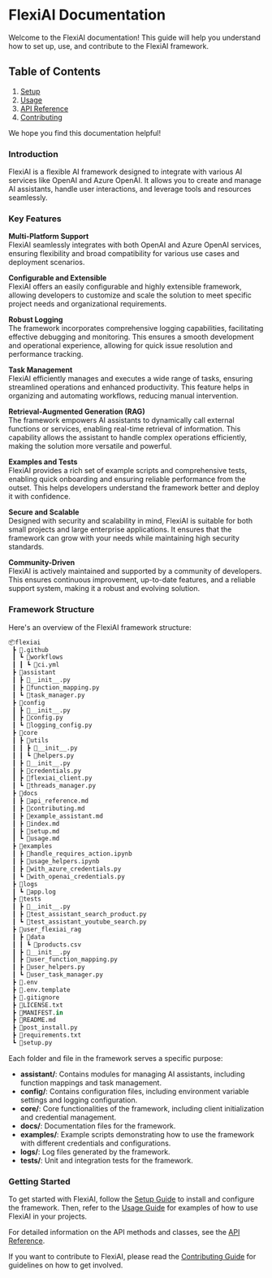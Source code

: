 # FlexiAI Documentation

Welcome to the FlexiAI documentation! This guide will help you understand how to set up, use, and contribute to the FlexiAI framework.

## Table of Contents

1. [Setup](setup.md)
2. [Usage](usage.md)
3. [API Reference](api_reference.md)
4. [Contributing](contributing.md)

We hope you find this documentation helpful!

### Introduction

FlexiAI is a flexible AI framework designed to integrate with various AI services like OpenAI and Azure OpenAI. It allows you to create and manage AI assistants, handle user interactions, and leverage tools and resources seamlessly.


### Key Features

**Multi-Platform Support**  
FlexiAI seamlessly integrates with both OpenAI and Azure OpenAI services, ensuring flexibility and broad compatibility for various use cases and deployment scenarios.

**Configurable and Extensible**  
FlexiAI offers an easily configurable and highly extensible framework, allowing developers to customize and scale the solution to meet specific project needs and organizational requirements.

**Robust Logging**  
The framework incorporates comprehensive logging capabilities, facilitating effective debugging and monitoring. This ensures a smooth development and operational experience, allowing for quick issue resolution and performance tracking.

**Task Management**  
FlexiAI efficiently manages and executes a wide range of tasks, ensuring streamlined operations and enhanced productivity. This feature helps in organizing and automating workflows, reducing manual intervention.

**Retrieval-Augmented Generation (RAG)**  
The framework empowers AI assistants to dynamically call external functions or services, enabling real-time retrieval of information. This capability allows the assistant to handle complex operations efficiently, making the solution more versatile and powerful.

**Examples and Tests**  
FlexiAI provides a rich set of example scripts and comprehensive tests, enabling quick onboarding and ensuring reliable performance from the outset. This helps developers understand the framework better and deploy it with confidence.

**Secure and Scalable**  
Designed with security and scalability in mind, FlexiAI is suitable for both small projects and large enterprise applications. It ensures that the framework can grow with your needs while maintaining high security standards.

**Community-Driven**  
FlexiAI is actively maintained and supported by a community of developers. This ensures continuous improvement, up-to-date features, and a reliable support system, making it a robust and evolving solution.


### Framework Structure

Here's an overview of the FlexiAI framework structure:

```python
📦flexiai
 ┣ 📂.github
 ┃ ┗ 📂workflows
 ┃ ┃ ┗ 📜ci.yml
 ┣ 📂assistant
 ┃ ┣ 📜__init__.py
 ┃ ┣ 📜function_mapping.py
 ┃ ┗ 📜task_manager.py
 ┣ 📂config
 ┃ ┣ 📜__init__.py
 ┃ ┣ 📜config.py
 ┃ ┗ 📜logging_config.py
 ┣ 📂core
 ┃ ┣ 📂utils
 ┃ ┃ ┣ 📜__init__.py
 ┃ ┃ ┗ 📜helpers.py
 ┃ ┣ 📜__init__.py
 ┃ ┣ 📜credentials.py
 ┃ ┣ 📜flexiai_client.py
 ┃ ┗ 📜threads_manager.py
 ┣ 📂docs
 ┃ ┣ 📜api_reference.md
 ┃ ┣ 📜contributing.md
 ┃ ┣ 📜example_assistant.md
 ┃ ┣ 📜index.md
 ┃ ┣ 📜setup.md
 ┃ ┗ 📜usage.md
 ┣ 📂examples
 ┃ ┣ 📜handle_requires_action.ipynb
 ┃ ┣ 📜usage_helpers.ipynb
 ┃ ┣ 📜with_azure_credentials.py
 ┃ ┗ 📜with_openai_credentials.py
 ┣ 📂logs
 ┃ ┗ 📜app.log
 ┣ 📂tests
 ┃ ┣ 📜__init__.py
 ┃ ┣ 📜test_assistant_search_product.py
 ┃ ┗ 📜test_assistant_youtube_search.py
 ┣ 📂user_flexiai_rag
 ┃ ┣ 📂data
 ┃ ┃ ┗ 📜products.csv
 ┃ ┣ 📜__init__.py
 ┃ ┣ 📜user_function_mapping.py
 ┃ ┣ 📜user_helpers.py
 ┃ ┗ 📜user_task_manager.py
 ┣ 📜.env
 ┣ 📜.env.template
 ┣ 📜.gitignore
 ┣ 📜LICENSE.txt
 ┣ 📜MANIFEST.in
 ┣ 📜README.md
 ┣ 📜post_install.py
 ┣ 📜requirements.txt
 ┗ 📜setup.py
```

Each folder and file in the framework serves a specific purpose:

- **assistant/**: Contains modules for managing AI assistants, including function mappings and task management.
- **config/**: Contains configuration files, including environment variable settings and logging configuration.
- **core/**: Core functionalities of the framework, including client initialization and credential management.
- **docs/**: Documentation files for the framework.
- **examples/**: Example scripts demonstrating how to use the framework with different credentials and configurations.
- **logs/**: Log files generated by the framework.
- **tests/**: Unit and integration tests for the framework.

### Getting Started

To get started with FlexiAI, follow the [Setup Guide](setup.md) to install and configure the framework. Then, refer to the [Usage Guide](usage.md) for examples of how to use FlexiAI in your projects.

For detailed information on the API methods and classes, see the [API Reference](api_reference.md).

If you want to contribute to FlexiAI, please read the [Contributing Guide](contributing.md) for guidelines on how to get involved.

